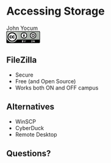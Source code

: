 # Accessing Storage
John Yocum  
![CC BY-SA 4.0](../images/cc_by-sa_4.png)  



## FileZilla

- Secure
- Free (and Open Source)
- Works both ON and OFF campus

## Alternatives

- WinSCP
- CyberDuck
- Remote Desktop

## Questions?
